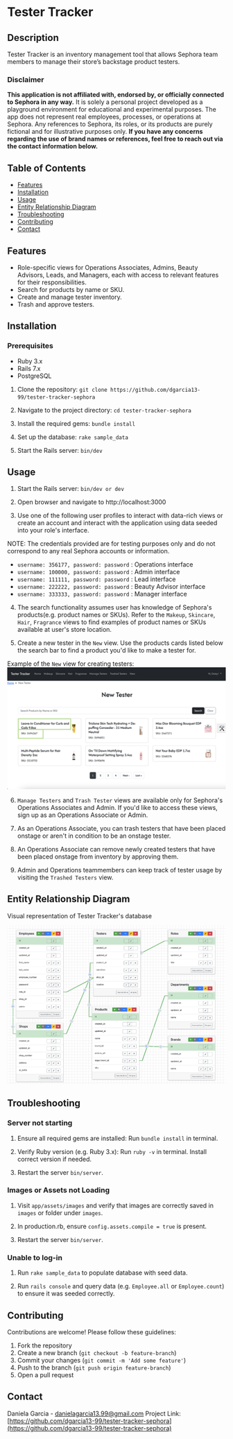 # Tester Tracker

## Description
Tester Tracker is an inventory management tool that allows Sephora team members to manage their store’s backstage product testers.

### Disclaimer
**This application is not affiliated with, endorsed by, or officially connected to Sephora in any way.** It is solely a personal project developed as a playground environment for educational and experimental purposes. The app does not represent real employees, processes, or operations at Sephora. Any references to Sephora, its roles, or its products are purely fictional and for illustrative purposes only. **If you have any concerns regarding the use of brand names or references, feel free to reach out via the contact information below.** 

## Table of Contents
- [Features](#features)
- [Installation](#installation)
- [Usage](#usage)
- [Entity Relationship Diagram](#entity-relationship-diagram)
- [Troubleshooting](#troubleshooting)
- [Contributing](#contributing)
- [Contact](#contact)

## Features
- Role-specific views for Operations Associates, Admins, Beauty Advisors, Leads, and Managers, each with access to relevant features for their responsibilities.
- Search for products by name or SKU.
- Create and manage tester inventory.
- Trash and approve testers.

## Installation

### Prerequisites
- Ruby 3.x
- Rails 7.x
- PostgreSQL

1. Clone the repository:
`git clone https://github.com/dgarcia13-99/tester-tracker-sephora`

2. Navigate to the project directory:
`cd tester-tracker-sephora`

3. Install the required gems:
`bundle install`

4. Set up the database:
`rake sample_data`

5. Start the Rails server:
`bin/dev`

## Usage

1. Start the Rails server:
`bin/dev or dev`

2. Open browser and navigate to http://localhost:3000

3. Use one of the following user profiles to interact with data-rich views or create an account and interact with the application using data seeded into your role's interface. 

  NOTE: The credentials provided are for testing purposes only and do not correspond to any real Sephora accounts or information.

- `username: 356177, password: password` : Operations interface
- `username: 100000, password: password` : Admin interface
- `username: 111111, password: password` : Lead interface
- `username: 222222, password: password` : Beauty Advisor interface
- `username: 333333, password: password` : Manager interface

4. The search functionality assumes user has knowledge of Sephora's products(e.g. product names or SKUs). Refer to the `Makeup`, `Skincare`, `Hair`, `Fragrance` views to find examples of product names or SKUs available at user's store location. 

5. Create a new tester in the `New` view. Use the products cards listed below the search bar to find a product you'd like to make a tester for.

Example of the `New` view for creating testers:
![alt text](tester-tracker-new-view-1.png)

6. `Manage Testers` and `Trash Tester` views are available only for Sephora's Operations Associates and Admin. If you'd like to access these views, sign up as an Operations Associate or Admin. 

7. As an Operations Associate, you can trash testers that have been placed onstage or aren't in condition to be an onstage tester.

8. An Operations Associate can remove newly created testers that have been placed onstage from inventory by approving them.

9. Admin and Operations teammembers can keep track of tester usage by visiting the `Trashed Testers` view.

## Entity Relationship Diagram 

Visual representation of Tester Tracker's database

![alt text](erd-model.png)

## Troubleshooting

### Server not starting

1. Ensure all required gems are installed: Run `bundle install` in terminal.

2. Verify Ruby version (e.g. Ruby 3.x): Run `ruby -v` in terminal. Install correct version if needed.

3. Restart the server `bin/server`.

### Images or Assets not Loading

1. Visit `app/assets/images` and verify that images are correctly saved in `images` or folder under `images`.

2. In production.rb, ensure `config.assets.compile = true` is present.

3. Restart the server `bin/server`.

### Unable to log-in

1. Run `rake sample_data` to populate database with seed data.

2. Run `rails console` and query data (e.g. `Employee.all` or `Employee.count`) to ensure it was seeded correctly.

## Contributing

Contributions are welcome! Please follow these guidelines:

1. Fork the repository
2. Create a new branch (`git checkout -b feature-branch`)
3. Commit your changes (`git commit -m 'Add some feature'`)
4. Push to the branch (`git push origin feature-branch`)
5. Open a pull request

## Contact

Daniela Garcia - [danielagarcia13.99@gmail.com](mailto:danielagarcia13.99@gmail.com)
Project Link: [https://github.com/dgarcia13-99/tester-tracker-sephora](https://github.com/dgarcia13-99/tester-tracker-sephora)
